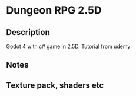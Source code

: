 # Dungeon RPG 2.5D

## Description
Godot 4 with c# game in 2.5D. Tutorial from udemy

## Notes

## Texture pack, shaders etc

